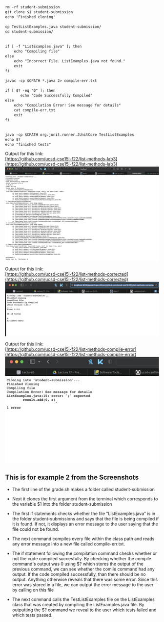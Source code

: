 ``` CPATH=".:../lib/hamcrest-core-1.3.jar:../lib/junit-4.13.2.jar"

rm -rf student-submission
git clone $1 student-submission
echo 'Finished cloning'

cp TestListExamples.java student-submission/
cd student-submission/


if [ -f "ListExamples.java" ]; then
    echo "Compiling file"
else
    echo "Incorrect File. ListExamples.java not found."
    exit
fi

javac -cp $CPATH *.java 2> compile-err.txt

if [ $? -eq "0" ]; then
       echo "Code Successfully Compiled"	
else
	echo "Compilation Error! See message for details"
	cat compile-err.txt
	exit
fi


java -cp $CPATH org.junit.runner.JUnitCore TestListExamples
echo $?
echo "finished tests"
```

Output for this link: \
[https://github.com/ucsd-cse15l-f22/list-methods-lab3](https://github.com/ucsd-cse15l-f22/list-methods-lab3)
!["screenshot 1"](sc1.png)

Output for this link: \
[https://github.com/ucsd-cse15l-f22/list-methods-corrected](https://github.com/ucsd-cse15l-f22/list-methods-corrected)
!["screenshot 2"](sc2.png)

Output for this link: \
[https://github.com/ucsd-cse15l-f22/list-methods-compile-error](https://github.com/ucsd-cse15l-f22/list-methods-compile-error)
!["screenshot 3"](sc3.png)


## This is for example 2 from the Screenshots
- The first line of the grade.sh makes a folder called student-submission

- Next it clones the first argument from the terminal which corresponds to the variable $1 into the folder student-submission

- The first if statements checks whether the file "ListExamples.java" is in the folder student-submissions and says that the file is being compiled if it is found. If not, it displays an error message to the user saying that the file could not be found. 

- The next command compiles every file within the class path and reads any error message into a new file called compile-err.txt.

- The if statement following the compilation command checks whether or not the code compiled succesfully. By checking whether the compile command's output was 0 using $? which stores the output of the previous command, we can see whether the comile command had any output. If the code compiled successfully, than there should be no output. Anything otherwise reveals that there was some error. Since this error was stored in a file, we can output the error message to the user by calling on this file

- The next command calls the TestListExamples file on the ListExamples class that was created by compiling the ListExamples.java file. By outputting the $? command we reveal to the user which tests failed and which tests passed. 

